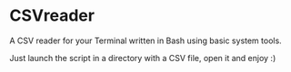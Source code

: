 # CSVreader
A CSV reader for your Terminal written in Bash using basic system tools.

Just launch the script in a directory with a CSV file, open it and enjoy :)
